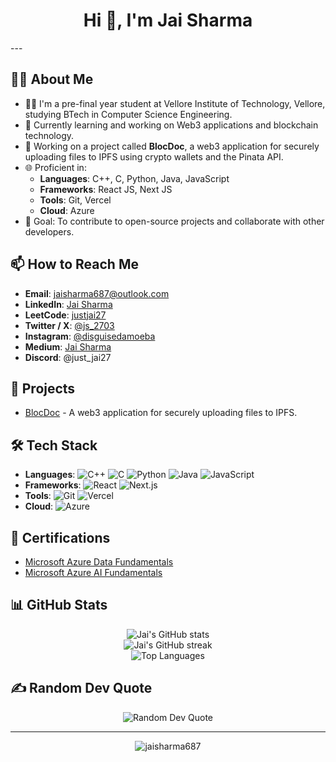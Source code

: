 <h1 align="center">Hi 👋, I'm Jai Sharma</h1>
---

## 👨‍💻 About Me
- 🧑‍🎓 I'm a pre-final year student at Vellore Institute of Technology, Vellore, studying BTech in Computer Science Engineering.
- 🌱 Currently learning and working on Web3 applications and blockchain technology.
- 🔭 Working on a project called **BlocDoc**, a web3 application for securely uploading files to IPFS using crypto wallets and the Pinata API.
- 🌐 Proficient in:
  - **Languages**: C++, C, Python, Java, JavaScript
  - **Frameworks**: React JS, Next JS
  - **Tools**: Git, Vercel
  - **Cloud**: Azure
- 🎯 Goal: To contribute to open-source projects and collaborate with other developers.

## 📫 How to Reach Me
- **Email**: <a href="mailto:jaisharma687@outlook.com" target="_blank">jaisharma687@outlook.com</a>
- **LinkedIn**: <a href="https://www.linkedin.com/in/jaisharma27" target="_blank">Jai Sharma</a>
- **LeetCode**: <a href="https://leetcode.com/u/justjai27/" target="_blank">justjai27</a>
- **Twitter / X**: <a href="https://x.com/js_2703" target="_blank">@js_2703</a>
- **Instagram**: <a href="https://www.instagram.com/disguisedamoeba/" target="_blank">@disguisedamoeba</a>
- **Medium**: <a href="https://medium.com/@jaisharma687" target="_blank">Jai Sharma</a>
- **Discord**: @just_jai27

## 🚀 Projects
- <a href="https://github.com/Siddhantbg/BlocDoc" target="_blank">BlocDoc</a> - A web3 application for securely uploading files to IPFS.

## 🛠️ Tech Stack
- **Languages**: 
  ![C++](https://img.shields.io/badge/C++-00599C?style=flat&logo=c%2B%2B&logoColor=white)
  ![C](https://img.shields.io/badge/C-A8B9CC?style=flat&logo=c&logoColor=white)
  ![Python](https://img.shields.io/badge/Python-3776AB?style=flat&logo=python&logoColor=white)
  ![Java](https://img.shields.io/badge/Java-007396?style=flat&logo=java&logoColor=white)
  ![JavaScript](https://img.shields.io/badge/JavaScript-F7DF1E?style=flat&logo=javascript&logoColor=black)
- **Frameworks**: 
  ![React](https://img.shields.io/badge/React-20232A?style=flat&logo=react&logoColor=61DAFB)
  ![Next.js](https://img.shields.io/badge/Next.js-000000?style=flat&logo=nextdotjs&logoColor=white)
- **Tools**: 
  ![Git](https://img.shields.io/badge/Git-F05032?style=flat&logo=git&logoColor=white)
  ![Vercel](https://img.shields.io/badge/Vercel-000000?style=flat&logo=vercel&logoColor=white)
- **Cloud**: 
  ![Azure](https://img.shields.io/badge/Microsoft%20Azure-0078D4?style=flat&logo=microsoft-azure&logoColor=white)

## 📜 Certifications
- <a href="https://www.credly.com/badges/b8a8f9f6-b7fb-4f02-aa0f-ff012cc45f4b/linked_in_profile" target="_blank">Microsoft Azure Data Fundamentals</a>
- <a href="https://www.credly.com/badges/ce925d67-8a11-43f8-b518-3d1acc8e3e93/linked_in_profile" target="_blank">Microsoft Azure AI Fundamentals</a>

## 📊 GitHub Stats
<p align="center">
  <img src="https://github-readme-stats.vercel.app/api?username=jaisharma687&theme=dark&hide_border=false&include_all_commits=true&count_private=false" alt="Jai's GitHub stats" />
  <br/>
  <img src="https://github-readme-streak-stats.herokuapp.com/?user=jaisharma687&theme=dark&hide_border=false" alt="Jai's GitHub streak" />
  <br/>
  <img src="https://github-readme-stats.vercel.app/api/top-langs/?username=jaisharma687&theme=dark&hide_border=false&include_all_commits=true&count_private=false&layout=compact" alt="Top Languages" />
</p>

## ✍️ Random Dev Quote
<p align="center">
  <img src="https://quotes-github-readme.vercel.app/api?type=horizontal&theme=tokyonight" alt="Random Dev Quote" />
</p>

---

<p align="center">
  <img src="https://komarev.com/ghpvc/?username=jaisharma687&label=Profile%20views&color=0e75b6&style=flat" alt="jaisharma687" />
</p>
